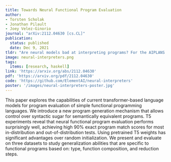 ```yaml
---
title: Towards Neural Functional Program Evaluation
author:
- Torsten Scholak
- Jonathan Pilault
- Joey Velez-Ginorio
journal: "arXiv:2112.04630 [cs.CL]"
publication:
  status: published
  date: Dec 9, 2021
tldr: "Are neural models bad at interpreting programs? For the AIPLANS NeurIPS workshop in 2021, we created a dataset of functional programs, and trained T5 to reduce them to their normal forms. Turns out it works even for challenging data splits!"
image: neural-interpreters.png
tags:
  items: [research, haskell]
link: 'https://arxiv.org/abs/2112.04630'
pdf: 'https://arxiv.org/pdf/2112.04630'
code: 'https://github.com/ElementAI/neural-interpreters'
poster: '/images/neural-interpreters-poster.jpg'
---
```


This paper explores the capabilities of current transformer-based language models for program evaluation of simple functional programming languages. We introduce a new program generation mechanism that allows control over syntactic sugar for semantically equivalent programs. T5 experiments reveal that neural functional program evaluation performs surprisingly well, achieving high 90% exact program match scores for most in-distribution and out-of-distribution tests. Using pretrained T5 weights has significant advantages over random initialization. We present and evaluate on three datasets to study generalization abilities that are specific to functional programs based on: type, function composition, and reduction steps.